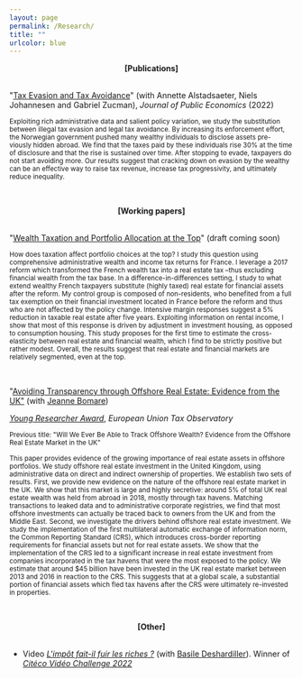 ```yaml
---
layout: page
permalink: /Research/
title: ""
urlcolor: blue
---
```


<div align="center">
 <b>[Publications]</b>
</div>
&nbsp;  
  
"[Tax Evasion and Tax Avoidance](https://www.dropbox.com/s/4n7bnmqfckj1onj/AJLZ_JPubE.pdf?dl=0)" (with Annette Alstadsaeter, Niels Johannesen and Gabriel Zucman), *Journal of Public Economics* (2022)
  
<sub> Exploiting rich administrative data and salient policy variation, we study the substitution between illegal tax evasion and legal tax avoidance. By increasing its enforcement effort, the Norwegian government pushed many wealthy individuals to disclose assets pre-
viously hidden abroad. We find that the taxes paid by these individuals rise 30% at the time of disclosure and that the rise is sustained over time. After stopping to evade, taxpayers do not start avoiding more. Our results suggest that cracking down on evasion by the wealthy can be an effective way to raise tax revenue, increase tax progressivity, and ultimately reduce inequality. </sub>

&nbsp;  
  
<div align="center">
 <b>[Working papers]</b>
</div>
&nbsp;  

"[Wealth Taxation and Portfolio Allocation at the Top](https://segal-leguernherry.github.io/Research/)" (draft coming soon)

<sub> How does taxation affect portfolio choices at the top? I study this question using comprehensive administrative wealth and income tax returns for France. I leverage a 2017 reform which transformed the French wealth tax into a real estate tax –thus excluding financial wealth from the tax base. In a difference-in-differences setting, I study to what extend wealthy French taxpayers substitute (highly taxed) real estate for financial assets after the reform. My control group is composed of non-residents, who benefited from a full tax exemption on their financial investment located in France before the reform and thus who are not affected by the policy change. Intensive margin responses suggest a 5% reduction in taxable real estate after five years. Exploiting information on rental income, I show that most of this response is driven by adjustment in investment housing, as opposed to consumption housing. This study proposes for the first time to estimate the cross-elasticity between real estate and financial wealth, which I find to be strictly positive but rather modest. Overall, the results suggest that real estate and financial markets are relatively segmented, even at the top. </sub>

&nbsp;  

 
"[Avoiding Transparency through Offshore Real Estate: Evidence from the UK"](https://www.dropbox.com/s/axvw1fgudoeyvwg/BLGH_June2022_SciencesPoWP.pdf?dl=0) (with [Jeanne Bomare](https://sites.google.com/view/jeanne-bomare/about?authuser=0)) 

[*Young Researcher Award*](https://www.youtube.com/watch?v=-rSRteTuUw0), *European Union Tax Observatory*

<p><small>Previous title: "Will We Ever Be Able to Track Offshore Wealth? Evidence from the Offshore Real Estate Market in the UK"</small></p>


<sub> This paper provides evidence of the growing importance of real estate assets in offshore portfolios. We study offshore real estate investment in the United Kingdom, using administrative data on direct and indirect ownership of properties. We establish two sets of results. First, we provide new evidence on the nature of the offshore real estate market in the UK. We show that this market is large and highly secretive: around 5% of total UK real estate wealth was held from abroad in 2018, mostly through tax havens. Matching transactions to leaked data and to administrative corporate registries, we find that most offshore investments can actually be traced back to owners from the UK and from the Middle East. Second, we investigate the drivers behind offshore real estate investment. We study the implementation of the first multilateral automatic exchange of information norm, the Common Reporting Standard (CRS), which introduces cross-border reporting requirements for financial assets but not for real estate assets. We show that the implementation of the CRS led to a significant increase in real estate investment from companies incorporated in the tax havens that were the most exposed to the policy. We estimate that around $45 billion have been invested in the UK real estate market between 2013 and 2016 in reaction to the CRS. This suggests that at a global scale, a substantial portion of financial assets which fled tax havens after the CRS were ultimately re-invested in properties.   </sub>


&nbsp;  

<div align="center">
 <b>[Other]</b>
</div>
&nbsp;  

- Video [*L'impôt fait-il fuir les riches ?*](https://www.youtube.com/watch?v=moTzW9ztEGE) (with [Basile Deshardiller](https://www.instagram.com/balise_d/)). 
Winner of [*Citéco Vidéo Challenge 2022*](https://www.citeco.fr/laureats-cvc-2022)


